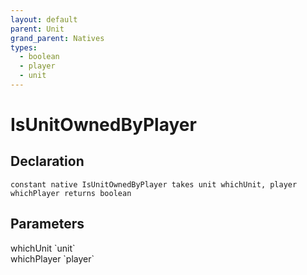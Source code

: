 ```yaml
---
layout: default
parent: Unit
grand_parent: Natives
types:
  - boolean
  - player
  - unit
---
```


# IsUnitOwnedByPlayer

## Declaration

```
constant native IsUnitOwnedByPlayer takes unit whichUnit, player whichPlayer returns boolean
```

## Parameters
<dl>
  <dt>whichUnit `unit`</dt>
  <dd></dd>

  <dt>whichPlayer `player`</dt>
  <dd></dd>
</dl>